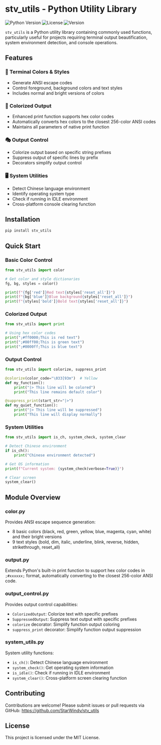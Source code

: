 # stv_utils - Python Utility Library

![Python Version](https://img.shields.io/badge/python-3.10%2B-blue)
![License](https://img.shields.io/badge/license-MIT-green)
![Version](https://img.shields.io/badge/version-0.0.7-lightgrey)

`stv_utils` is a Python utility library containing commonly used functions, particularly useful for projects requiring terminal output beautification, system environment detection, and console operations.

## Features

### 🎨 Terminal Colors & Styles
- Generate ANSI escape codes
- Control foreground, background colors and text styles
- Includes normal and bright versions of colors

### 🌈 Colorized Output
- Enhanced print function supports hex color codes
- Automatically converts hex colors to the closest 256-color ANSI codes
- Maintains all parameters of native print function

### 🎭 Output Control
- Colorize output based on specific string prefixes
- Suppress output of specific lines by prefix
- Decorators simplify output control

### 🖥️ System Utilities
- Detect Chinese language environment
- Identify operating system type
- Check if running in IDLE environment
- Cross-platform console clearing function

## Installation

```bash
pip install stv_utils
```

## Quick Start

### Basic Color Control
```python
from stv_utils import color

# Get color and style dictionaries
fg, bg, styles = color()

print(f"{fg['red']}Red text{styles['reset_all']}")
print(f"{bg['blue']}Blue background{styles['reset_all']}")
print(f"{styles['bold']}Bold text{styles['reset_all']}")
```

### Colorized Output
```python
from stv_utils import print

# Using hex color codes
print(";#ff0000;This is red text")
print(";#00ff00;This is green text")
print(";#0000ff;This is blue text")
```

### Output Control
```python
from stv_utils import colorize, suppress_print

@colorize(color_code="\033[93m")  # Yellow
def my_function():
    print("|> This line will be colored")
    print("This line remains default color")

@suppress_print(start_str="|>")
def my_quiet_function():
    print("|> This line will be suppressed")
    print("This line will display normally")
```

### System Utilities
```python
from stv_utils import is_ch, system_check, system_clear

# Detect Chinese environment
if is_ch():
    print("Chinese environment detected")

# Get OS information
print(f"Current system: {system_check(verbose=True)}")

# Clear screen
system_clear()
```

## Module Overview

### color.py
Provides ANSI escape sequence generation:
- 8 basic colors (black, red, green, yellow, blue, magenta, cyan, white) and their bright versions
- 9 text styles (bold, dim, italic, underline, blink, reverse, hidden, strikethrough, reset_all)

### output.py
Extends Python's built-in print function to support hex color codes in `;#xxxxxx;` format, automatically converting to the closest 256-color ANSI code.

### output_control.py
Provides output control capabilities:
- `ColorizedOutput`: Colorize text with specific prefixes
- `SuppressedOutput`: Suppress text output with specific prefixes
- `colorize` decorator: Simplify function output coloring
- `suppress_print` decorator: Simplify function output suppression

### system_utils.py
System utility functions:
- `is_ch()`: Detect Chinese language environment
- `system_check()`: Get operating system information
- `is_idle()`: Check if running in IDLE environment
- `system_clear()`: Cross-platform screen clearing function

## Contributing

Contributions are welcome! Please submit issues or pull requests via GitHub:
https://github.com/StarWindv/stv_utils

## License

This project is licensed under the MIT License.